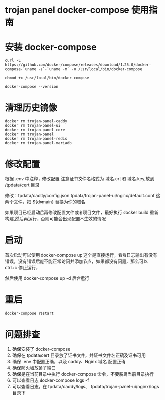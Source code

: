 # trojan panel docker-compose 使用指南


# 安装 docker-compose

```
curl -L https://github.com/docker/compose/releases/download/1.25.0/docker-compose-`uname -s`-`uname -m` -o /usr/local/bin/docker-compose

chmod +x /usr/local/bin/docker-compose

docker-compose --version
```
# 清理历史镜像
```
docker rm trojan-panel-caddy
docker rm trojan-panel-ui
docker rm trojan-panel-core
docker rm trojan-panel
docker rm trojan-panel-redis
docker rm trojan-panel-mariadb
```
# 修改配置

根据 .env 中注释，修改配置
注意证书文件名格式为 域名.crt 和 域名.key,放到 /tpdata/cert 目录

修改：tpdata/caddy/config.json tpdata/trojan-panel-ui/nginx/default.conf 这两个文件，把 ${domain} 替换为你的域名


如果项目已经启动后再修改配置文件或者项目文件，最好执行 docker build 重新构建,然后再运行，否则可能会出现配置不生效的情况

# 启动
首次启动可以使用 docker-compose up 这个是直接运行，看看日志输出有没有错误，没有错误后能不能正常访问并添加节点，如果都没有问题，那么可以 ctrl+c 停止运行，

然后使用 docker-compose up -d 后台运行

# 重启
```
docker-compose restart
```
# 问题排查
1. 确保安装了 docker-compose
2. 确保在 tpdata/cert 目录放了证书文件，并证书文件名正确及证书可用
3. 确保 .env 中配置正确，以及 caddy、Nginx 域名 配置正确
4. 确保防火墙放通了端口
5. 确保是在当前目录中执行 docker-compose 命令，不要脱离当前目录执行
6. 可以查看日志 docker-compose logs -f
7. 可以查看日志，在 tpdata/caddy/logs、 tpdata/trojan-panel-ui/nginx/logs 目录下
